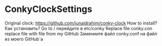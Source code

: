 # ConkyClockSettings
Original clock: https://github.com/junaidrahim/conky-clock
How to install? Как установить?
Go to / перейдите в etc/conky
Replace file conky.con replace file with file from my GitHub
Замениите файл conky.conf на файл из моего GitHub`а
